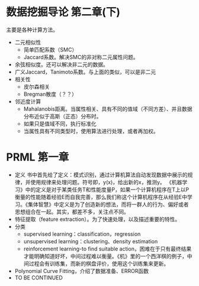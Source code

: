 # 数据挖掘导论 第二章(下)

主要是各种计算方法。
+ 二元相似性
  + 简单匹配系数（SMC）
  + Jaccard系数。解决SMC的非对称二元属性问题。
+ 余弦相似度。还可以解决非二元的数据。
+ 广义Jaccard，Tanimoto系数。与上面的类似，可以是非二元
+ 相关性
  + 皮尔森相关
  + Bregman散度（？？）
+ 邻近度计算
  + Mahalanobis距离。当属性相关、具有不同的值域（不同方差）、并且数据分布近似于高斯（正态）分布时。
  + 如果只是值域不同，执行标准化
  + 当属性具有不同类型时，使用算法进行处理，或者再加权。


# PRML 第一章

+ 定义
书中首先给了定义：模式识别，通过计算机算法自动发现数据中展示的规律，并使用规律来处理问题。符号即，y(x)，给出新的x，推测y。
《机器学习》中的定义是对于某类任务T和性能度量P，如果一个计算机程序在T上以P衡量的性能随着经验E而自我完善，那么我们称这个计算机程序在从经验E中学习。《集体智慧》中定义是为了创造新的想法，而将一群人的行为、偏好或者思想组合在一起。其实，都差不多，关注点不同。
+ 特征提取（feature extraction）。为了快速处理，以及描述重要的特性。
+ 分类
  + supervised learning：classification，regression
  + unsupervised learning：clustering、density estimation
  + reinforcement learning-to find suitable action，困难在于只有最终结果才能明确知道好坏，中间过程难以衡量。《机》里的一个西洋棋的例子，中间过程会有训练集，而新的棋盘评价，使用这个训练集来更新。
+ Polynomial Curve Fitting，介绍了数据准备、ERROR函数
+ TO BE CONTINUED
